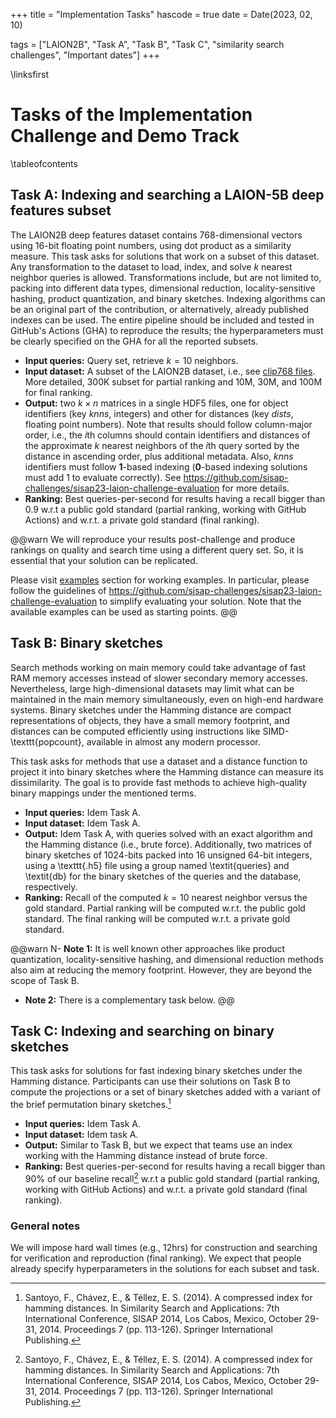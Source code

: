 +++
title = "Implementation Tasks"
hascode = true
date = Date(2023, 02, 10)

tags = ["LAION2B", "Task A", "Task B", "Task C", "similarity search challenges", "Important dates"]
+++

\linksfirst

# Tasks of the Implementation Challenge and Demo Track

\tableofcontents <!-- you can use \toc as well -->

## Task A: Indexing and searching a LAION-5B deep features subset

The LAION2B deep features dataset contains 768-dimensional vectors using 16-bit floating point numbers, using dot product as a similarity measure. This task asks for solutions that work on a subset of this dataset. Any transformation to the dataset to load, index, and solve $k$ nearest neighbor queries is allowed. Transformations include, but are not limited to, packing into different data types, dimensional reduction, locality-sensitive hashing, product quantization, and binary sketches. Indexing algorithms can be an original part of the contribution, or alternatively, already published indexes can be used. The entire pipeline should be included and tested in GitHub's Actions (GHA) to reproduce the results; the hyperparameters must be clearly specified on the GHA for all the reported subsets.

- **Input queries:** Query set, retrieve $k=10$ neighbors.
- **Input dataset:** A subset of the LAION2B dataset, i.e., see [clip768 files](/2023/datasets/). More detailed, 300K subset for partial ranking and 10M, 30M, and 100M for final ranking. 
- **Output:** two $k\times n$ matrices in a single HDF5 files, one for object identifiers (key _knns_, integers) and other for distances (key _dists_, floating point numbers). Note that results should follow column-major order, i.e., the $i$th columns should contain identifiers and distances of the approximate $k$ nearest neighbors of the $i$th query sorted by the distance in ascending order, plus additional metadata. Also, _knns_ identifiers must follow **1**-based indexing (**0**-based indexing solutions must add 1 to evaluate correctly). See <https://github.com/sisap-challenges/sisap23-laion-challenge-evaluation> for more details.
- **Ranking:** Best queries-per-second for results having a recall bigger than $0.9$ w.r.t a public gold standard (partial ranking, working with GitHub Actions) and w.r.t. a private gold standard (final ranking).

@@warn
We will reproduce your results post-challenge and produce rankings on quality and search time using a different query set. So, it is essential that your solution can be replicated.

Please visit [examples](/2023/repoexamples/) section for working examples. In particular, please follow the guidelines of <https://github.com/sisap-challenges/sisap23-laion-challenge-evaluation> to simplify evaluating your solution. Note that the available examples can be used as starting points.
@@

## Task B: Binary sketches
Search methods working on main memory could take advantage of fast RAM memory accesses instead of slower secondary memory accesses. Nevertheless, large high-dimensional datasets may limit what can be maintained in the main memory simultaneously, even on high-end hardware systems. Binary sketches under the Hamming distance are compact representations of objects, they have a small memory footprint, and distances can be computed efficiently using instructions like SIMD-\texttt{popcount}, available in almost any modern processor.

This task asks for methods that use a dataset and a distance function to project it into binary sketches where the Hamming distance can measure its dissimilarity. The goal is to provide fast methods to achieve high-quality binary mappings under the mentioned terms.

- **Input queries:** Idem Task A.
- **Input dataset:** Idem Task A.
- **Output:** Idem Task A, with queries solved with an exact algorithm and the Hamming distance (i.e., brute force). Additionally, two matrices of binary sketches of 1024-bits packed into 16 unsigned 64-bit integers, using a \texttt{.h5} file using a group named \textit{queries} and \textit{db} for the binary sketches of the queries and the database, respectively.
- **Ranking:** Recall of the computed $k=10$ nearest neighbor versus the gold standard. Partial ranking will be computed w.r.t. the public gold standard. The final ranking will be computed w.r.t. a private gold standard.

@@warn
N- **Note 1:** It is well known other approaches like product quantization, locality-sensitive hashing, and dimensional reduction methods also aim at reducing the memory footprint. However, they are beyond the scope of Task B.
- **Note 2:** There is a complementary task below.
@@

## Task C: Indexing and searching on binary sketches

This task asks for solutions for fast indexing binary sketches under the Hamming distance. Participants can use their solutions on Task B to compute the projections or a set of binary sketches added with a variant of the brief permutation binary sketches.[^2]

- **Input queries:** Idem Task A.
- **Input dataset:** Idem task A.
- **Output:** Similar to Task B, but we expect that teams use an index working with the Hamming distance instead of brute force.
- **Ranking:** Best queries-per-second for results having a recall bigger than $90\%$ of our baseline recall[^2] w.r.t a public gold standard (partial ranking, working with GitHub Actions) and w.r.t. a private gold standard (final ranking).

[^2]: Santoyo, F., Chávez, E., & Téllez, E. S. (2014). A compressed index for hamming distances. In Similarity Search and Applications: 7th International Conference, SISAP 2014, Los Cabos, Mexico, October 29-31, 2014. Proceedings 7 (pp. 113-126). Springer International Publishing.


### General notes
We will impose hard wall times (e.g., 12hrs) for construction and searching for verification and reproduction (final ranking). We expect that people already specify hyperparameters in the solutions for each subset and task.
